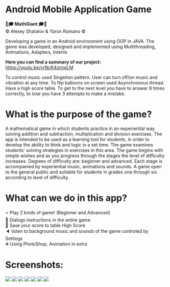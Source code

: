 <h1>Android Mobile Application Game </h1>

<b>🧠🎓  MathGiant  🎓🧠 </b>
<br>
©️ Alexey Shatalov & Yaron Romano ©️

<p>Developing a game in an Android environment using OOP in JAVA.
The game was developed, designed and implemented using Multithreading, Animations, Adapters, Intents</p>

<b> Here you can find a summary of our project:</b>
<br>
https://youtu.be/yrNcK4zmwLM



To control music used Singelton pattern. User can turn off/on music and vibration at any time. To flip balloons on screen used Asynchronous thread. Have a high score table. To get to the next level you have to answer 8 times correctly, to lose you have 3 attempts to make a mistake.






<h1>What is the purpose of the game?</h1>
<p>A mathematical game in which students practice in an experiential way solving addition and subtraction, multiplication and division exercises.
The app is intended to be used as a learning tool for students, in order to develop the ability to think and logic in a set time.
The game examines students' solving strategies in exercises in this area.
The game begins with simple wishes and as you progress through the stages the level of difficulty increases.
Degrees of difficulty are: beginner and advanced.
Each stage is accompanied by experiential music, animations and sounds.
A game open to the general public and suitable for students in grades one through six according to level of difficulty.</p>

<h1>What can we do in this app?</h1>
<p>
⭐ Play 2 kinds of game! (Beginner and Advanced)
  <br>
📝 Dialogs instructions in the entire game
  <br>
💾 Save your score to table High Score
  <br>
🔈 listen to background music and sounds of the game controled by Settings
  <br>
➕ Using PhotoShop, Animation in extra
</p>

<h1>Screenshots: </h1>
<img src="https://user-images.githubusercontent.com/69819945/93717935-893c3a00-fb81-11ea-87e7-37d7b8a0796d.png">
<img src="https://user-images.githubusercontent.com/69819945/93718012-04055500-fb82-11ea-9c90-67a644c2e572.png">
<img src="https://user-images.githubusercontent.com/69819945/93718025-11bada80-fb82-11ea-9605-786503135ece.png">
<img src="https://user-images.githubusercontent.com/69819945/93718027-154e6180-fb82-11ea-99d1-5e6005eaf7fa.png">
<img src="https://user-images.githubusercontent.com/69819945/93718030-18495200-fb82-11ea-98ed-7fb7ae7deb65.png">
<img src="https://user-images.githubusercontent.com/69819945/93718032-1aabac00-fb82-11ea-916f-ccbd1a2c2728.png">
<img src="https://user-images.githubusercontent.com/69819945/93718033-1c756f80-fb82-11ea-94aa-69963214823a.png">

